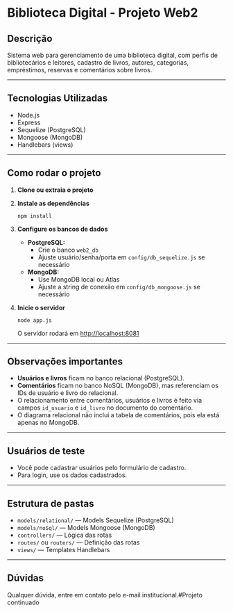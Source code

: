 # Biblioteca Digital - Projeto Web2

## Descrição
Sistema web para gerenciamento de uma biblioteca digital, com perfis de bibliotecários e leitores, cadastro de livros, autores, categorias, empréstimos, reservas e comentários sobre livros.

---

## Tecnologias Utilizadas
- Node.js
- Express
- Sequelize (PostgreSQL)
- Mongoose (MongoDB)
- Handlebars (views)

---

## Como rodar o projeto

1. **Clone ou extraia o projeto**
2. **Instale as dependências**
   ```
   npm install
   ```
3. **Configure os bancos de dados**
   - **PostgreSQL:**  
     - Crie o banco `web2_db`  
     - Ajuste usuário/senha/porta em `config/db_sequelize.js` se necessário
   - **MongoDB:**  
     - Use MongoDB local ou Atlas  
     - Ajuste a string de conexão em `config/db_mongoose.js` se necessário

4. **Inicie o servidor**
   ```
   node app.js
   ```
   O servidor rodará em [http://localhost:8081](http://localhost:8081)

---

## Observações importantes

- **Usuários e livros** ficam no banco relacional (PostgreSQL).
- **Comentários** ficam no banco NoSQL (MongoDB), mas referenciam os IDs de usuário e livro do relacional.
- O relacionamento entre comentários, usuários e livros é feito via campos `id_usuario` e `id_livro` no documento do comentário.
- O diagrama relacional não inclui a tabela de comentários, pois ela está apenas no MongoDB.

---

## Usuários de teste

- Você pode cadastrar usuários pelo formulário de cadastro.
- Para login, use os dados cadastrados.

---

## Estrutura de pastas

- `models/relational/` — Models Sequelize (PostgreSQL)
- `models/noSql/` — Models Mongoose (MongoDB)
- `controllers/` — Lógica das rotas
- `routes/` ou `routers/` — Definição das rotas
- `views/` — Templates Handlebars

---

## Dúvidas

Qualquer dúvida, entre em contato pelo e-mail institucional.# P r o j e t o   c o n t i n u a d o  
 